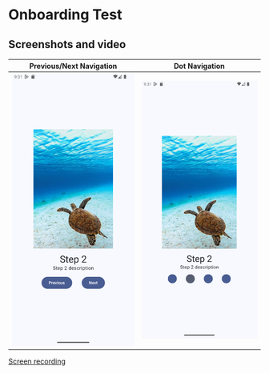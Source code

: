# Onboarding Test

## Screenshots and video

| Previous/Next Navigation | Dot Navigation |
| --- | --- |
| ![](./images/previous-next-navigation.png) | ![](./images/dot-navigation.png) |


[Screen recording](./video/screen_recording.webm)
